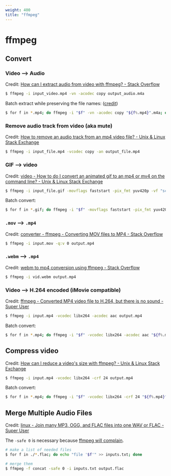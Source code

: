 ```yaml
---
weight: 400
title: "ffmpeg"
---
```



# ffmpeg

## Convert

### Video --> Audio

Credit: [How can I extract audio from video with ffmpeg? - Stack Overflow](https://stackoverflow.com/a/27413824)

```bash
$ ffmpeg -i input_video.mp4 -vn -acodec copy output_audio.m4a
```

Batch extract while preserving the file names: \([credit](https://stackoverflow.com/a/49092133)\)

```bash
$ for f in *.mp4; do ffmpeg -i "$f" -vn -acodec copy "${f%.mp4}".m4a; done
```

### Remove audio track from video \(aka mute\)

Credit: [How to remove an audio track from an mp4 video file? - Unix & Linux Stack Exchange](https://unix.stackexchange.com/a/33864)

```bash
$ ffmpeg -i input_file.mp4 -vcodec copy -an output_file.mp4
```

### GIF --> video

Credit: [video - How to do I convert an animated gif to an mp4 or mv4 on the command line? - Unix & Linux Stack Exchange](https://unix.stackexchange.com/a/294892) 

```bash
$ ffmpeg -i input_file.gif -movflags faststart -pix_fmt yuv420p -vf "scale=trunc(iw/2)*2:trunc(ih/2)*2" output_file.mp4
```

Batch convert:

```bash
$ for f in *.gif; do ffmpeg -i "$f" -movflags faststart -pix_fmt yuv420p -vf "scale=trunc(iw/2)*2:trunc(ih/2)*2" "${f%.gif}".mp4; done
```

### `.mov` --> `.mp4`

Credit: [converter - ffmpeg - Converting MOV files to MP4 - Stack Overflow](https://stackoverflow.com/a/12026739)

```bash
$ ffmpeg -i input.mov -q:v 0 output.mp4
```

### `.webm` --> `.mp4`

Credit: [webm to mp4 conversion using ffmpeg - Stack Overflow](https://stackoverflow.com/a/65996556)

```bash
$ ffmpeg -i vid.webm output.mp4
```

### Video --> H.264 encoded \(iMovie compatible\)

Credit: [ffmpeg - Converted MP4 video file to H.264, but there is no sound - Super User](https://superuser.com/a/1325307)

```bash
$ ffmpeg -i input.mp4 -vcodec libx264 -acodec aac output.mp4
```

Batch convert:

```bash
$ for f in *.mp4; do ffmpeg -i "$f" -vcodec libx264 -acodec aac "${f%.mp4}"-encoded.mp4; done
```

## Compress video

Credit: [How can I reduce a video's size with ffmpeg? - Unix & Linux Stack Exchange](https://unix.stackexchange.com/a/38380)

```bash
$ ffmpeg -i input.mp4 -vcodec libx264 -crf 24 output.mp4
```

Batch convert: 

```bash
$ for f in *.mp4; do ffmpeg -i "$f" -vcodec libx264 -crf 24 "${f%.mp4}"-compressed.mp4; done
```

## Merge Multiple Audio Files

Credit: [linux - Join many MP3, OGG, and FLAC files into one WAV or FLAC - Super User 
](https://superuser.com/a/584122)

The `-safe 0` is necessary because [ffmpeg will complain](https://stackoverflow.com/a/38999363).

```bash
# make a list of needed files
$ for f in ./*.flac; do echo "file '$f'" >> inputs.txt; done

# merge them
$ ffmpeg -f concat -safe 0 -i inputs.txt output.flac
```
